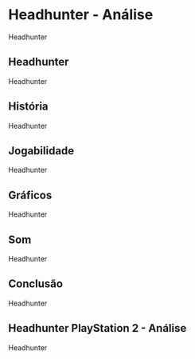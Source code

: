 ---
---

# Headhunter - Análise

Headhunter

## Headhunter

Headhunter

## História

Headhunter

## Jogabilidade

Headhunter

## Gráficos

Headhunter

## Som

Headhunter

## Conclusão

Headhunter

## Headhunter PlayStation 2 - Análise

Headhunter
